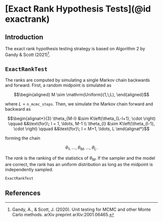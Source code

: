 
# [Exact Rank Hypothesis Tests](@id exactrank)

## Introduction
The exact rank hypothesis testing strategy is based on Algorithm 2 by Gandy & Scott (2021)[^GS2021].

## `ExactRankTest`
The ranks are computed by simulating a single Markov chain backwards and forward.
First, a random midpoint is simulated as
```math
\begin{aligned}
   M \sim \mathrm{Uniform}(1,\;L),
\end{aligned}
```
where $L = \texttt{n\_mcmc\_steps}$.
Then, we simulate the Markov chain forward and backward as
```math
\begin{alignat*}{3}
  \theta_{M-l} &\sim K\left(\theta_{L-l+1}, \cdot \right) \qquad &&\text{for}\; l = 1, \ldots, M-1 \\
  \theta_{l}   &\sim K\left(\theta_{l-1}, \cdot \right) \qquad &&\text{for}\; l = M+1, \ldots, L
\end{alignat*}
```
forming the chain
```math
\theta_1,\; \ldots, \; \theta_{M},\; \ldots, \; \theta_{L}.
```
The *rank* is the ranking of the statistics of $\theta_{M}$.
If the sampler and the model are correct, the rank has an uniform distribution as long as the midpoint is independently sampled.

```@docs
ExactRankTest
```

## References
[^GS2021]: Gandy, A., & Scott, J. (2020). Unit testing for MCMC and other Monte Carlo methods. arXiv preprint arXiv:2001.06465.
